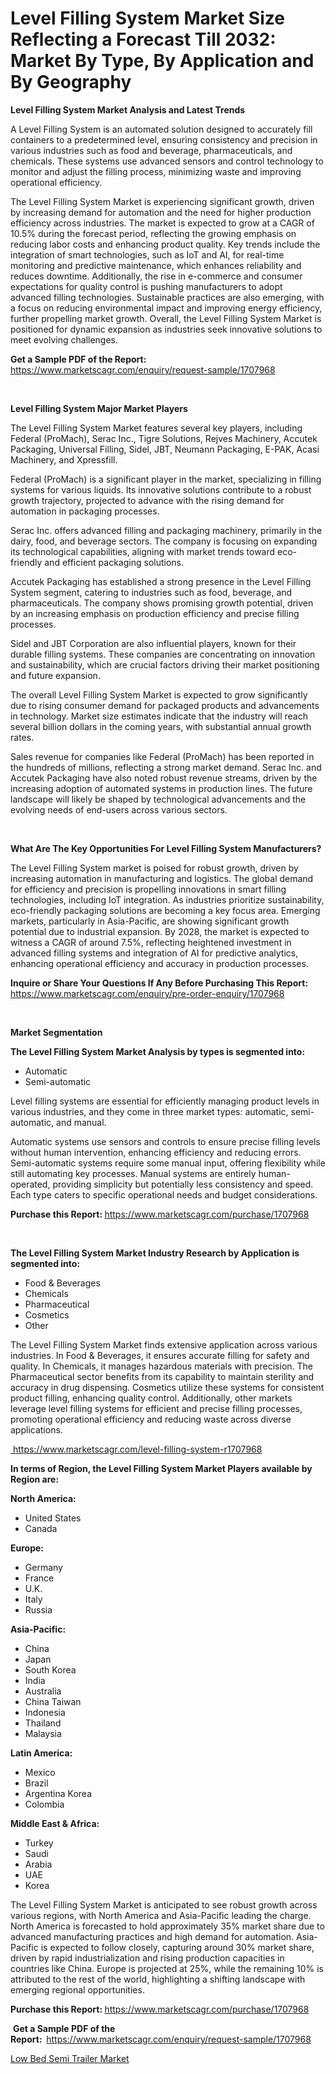 <p><h1>Level Filling System Market Size Reflecting a Forecast Till 2032: Market By Type, By Application and By Geography</h1></p><p><strong>Level Filling System Market Analysis and Latest Trends</strong></p>
<p><p>A Level Filling System is an automated solution designed to accurately fill containers to a predetermined level, ensuring consistency and precision in various industries such as food and beverage, pharmaceuticals, and chemicals. These systems use advanced sensors and control technology to monitor and adjust the filling process, minimizing waste and improving operational efficiency.</p><p>The Level Filling System Market is experiencing significant growth, driven by increasing demand for automation and the need for higher production efficiency across industries. The market is expected to grow at a CAGR of 10.5% during the forecast period, reflecting the growing emphasis on reducing labor costs and enhancing product quality. Key trends include the integration of smart technologies, such as IoT and AI, for real-time monitoring and predictive maintenance, which enhances reliability and reduces downtime. Additionally, the rise in e-commerce and consumer expectations for quality control is pushing manufacturers to adopt advanced filling technologies. Sustainable practices are also emerging, with a focus on reducing environmental impact and improving energy efficiency, further propelling market growth. Overall, the Level Filling System Market is positioned for dynamic expansion as industries seek innovative solutions to meet evolving challenges.</p></p>
<p><strong>Get a Sample PDF of the Report:&nbsp;</strong> <a href="https://www.marketscagr.com/enquiry/request-sample/1707968?utm_campaign=3222&utm_medium=2&utm_source=Github&utm_content=ia&utm_term=25032025&utm_id=level-filling-system">https://www.marketscagr.com/enquiry/request-sample/1707968</a></p>
<p>&nbsp;</p>
<p><strong>Level Filling System Major Market Players</strong></p>
<p><p>The Level Filling System Market features several key players, including Federal (ProMach), Serac Inc., Tigre Solutions, Rejves Machinery, Accutek Packaging, Universal Filling, Sidel, JBT, Neumann Packaging, E-PAK, Acasi Machinery, and Xpressfill. </p><p>Federal (ProMach) is a significant player in the market, specializing in filling systems for various liquids. Its innovative solutions contribute to a robust growth trajectory, projected to advance with the rising demand for automation in packaging processes.</p><p>Serac Inc. offers advanced filling and packaging machinery, primarily in the dairy, food, and beverage sectors. The company is focusing on expanding its technological capabilities, aligning with market trends toward eco-friendly and efficient packaging solutions.</p><p>Accutek Packaging has established a strong presence in the Level Filling System segment, catering to industries such as food, beverage, and pharmaceuticals. The company shows promising growth potential, driven by an increasing emphasis on production efficiency and precise filling processes.</p><p>Sidel and JBT Corporation are also influential players, known for their durable filling systems. These companies are concentrating on innovation and sustainability, which are crucial factors driving their market positioning and future expansion.</p><p>The overall Level Filling System Market is expected to grow significantly due to rising consumer demand for packaged products and advancements in technology. Market size estimates indicate that the industry will reach several billion dollars in the coming years, with substantial annual growth rates.</p><p>Sales revenue for companies like Federal (ProMach) has been reported in the hundreds of millions, reflecting a strong market demand. Serac Inc. and Accutek Packaging have also noted robust revenue streams, driven by the increasing adoption of automated systems in production lines. The future landscape will likely be shaped by technological advancements and the evolving needs of end-users across various sectors.</p></p>
<p>&nbsp;</p>
<p><strong>What Are The Key Opportunities For Level Filling System Manufacturers?</strong></p>
<p><p>The Level Filling System market is poised for robust growth, driven by increasing automation in manufacturing and logistics. The global demand for efficiency and precision is propelling innovations in smart filling technologies, including IoT integration. As industries prioritize sustainability, eco-friendly packaging solutions are becoming a key focus area. Emerging markets, particularly in Asia-Pacific, are showing significant growth potential due to industrial expansion. By 2028, the market is expected to witness a CAGR of around 7.5%, reflecting heightened investment in advanced filling systems and integration of AI for predictive analytics, enhancing operational efficiency and accuracy in production processes.</p></p>
<p><strong>Inquire or Share Your Questions If Any Before Purchasing This Report:</strong> <a href="https://www.marketscagr.com/enquiry/pre-order-enquiry/1707968?utm_campaign=3222&utm_medium=2&utm_source=Github&utm_content=ia&utm_term=25032025&utm_id=level-filling-system">https://www.marketscagr.com/enquiry/pre-order-enquiry/1707968</a></p>
<p>&nbsp;</p>
<p><strong>Market Segmentation</strong></p>
<p><strong>The Level Filling System Market Analysis by types is segmented into:</strong></p>
<p><ul><li>Automatic</li><li>Semi-automatic</li></ul></p>
<p><p>Level filling systems are essential for efficiently managing product levels in various industries, and they come in three market types: automatic, semi-automatic, and manual. </p><p>Automatic systems use sensors and controls to ensure precise filling levels without human intervention, enhancing efficiency and reducing errors. Semi-automatic systems require some manual input, offering flexibility while still automating key processes. Manual systems are entirely human-operated, providing simplicity but potentially less consistency and speed. Each type caters to specific operational needs and budget considerations.</p></p>
<p><strong>Purchase this Report:&nbsp;</strong><a href="https://www.marketscagr.com/purchase/1707968?utm_campaign=3222&utm_medium=2&utm_source=Github&utm_content=ia&utm_term=25032025&utm_id=level-filling-system">https://www.marketscagr.com/purchase/1707968</a></p>
<p>&nbsp;</p>
<p><strong>The Level Filling System Market Industry Research by Application is segmented into:</strong></p>
<p><ul><li>Food & Beverages</li><li>Chemicals</li><li>Pharmaceutical</li><li>Cosmetics</li><li>Other</li></ul></p>
<p><p>The Level Filling System Market finds extensive application across various industries. In Food & Beverages, it ensures accurate filling for safety and quality. In Chemicals, it manages hazardous materials with precision. The Pharmaceutical sector benefits from its capability to maintain sterility and accuracy in drug dispensing. Cosmetics utilize these systems for consistent product filling, enhancing quality control. Additionally, other markets leverage level filling systems for efficient and precise filling processes, promoting operational efficiency and reducing waste across diverse applications.</p></p>
<p><a href="https://www.marketscagr.com/level-filling-system-r1707968?utm_campaign=3222&utm_medium=2&utm_source=Github&utm_content=ia&utm_term=25032025&utm_id=level-filling-system">&nbsp;https://www.marketscagr.com/level-filling-system-r1707968</a></p>
<p><strong>In terms of Region, the Level Filling System Market Players available by Region are:</strong></p>
<p>
    <p> <strong> North America: </strong>
        <ul>
            <li>United States</li>
            <li>Canada</li>
        </ul>
        </p> 
    <p> <strong> Europe: </strong>
        <ul>
            <li>Germany</li>
            <li>France</li>
            <li>U.K.</li>
            <li>Italy</li>
            <li>Russia</li>
        </ul>
        </p> 
    <p> <strong> Asia-Pacific: </strong>
        <ul>
            <li>China</li>
            <li>Japan</li>
            <li>South Korea</li>
            <li>India</li>
            <li>Australia</li>
            <li>China Taiwan</li>
            <li>Indonesia</li>
            <li>Thailand</li>
            <li>Malaysia</li>
        </ul>
        </p> 
    <p> <strong> Latin America: </strong>
        <ul>
            <li>Mexico</li>
            <li>Brazil</li>
            <li>Argentina Korea</li>
            <li>Colombia</li>
        </ul>
        </p> 
    <p> <strong> Middle East & Africa: </strong>
        <ul>
            <li>Turkey</li>
            <li>Saudi</li>
            <li>Arabia</li>
            <li>UAE</li>
            <li>Korea</li>
        </ul>
    </p>
    </p>
<p><p>The Level Filling System Market is anticipated to see robust growth across various regions, with North America and Asia-Pacific leading the charge. North America is forecasted to hold approximately 35% market share due to advanced manufacturing practices and high demand for automation. Asia-Pacific is expected to follow closely, capturing around 30% market share, driven by rapid industrialization and rising production capacities in countries like China. Europe is projected at 25%, while the remaining 10% is attributed to the rest of the world, highlighting a shifting landscape with emerging regional opportunities.</p></p>
<p><strong>Purchase this Report: </strong><a href="https://www.marketscagr.com/purchase/1707968?utm_campaign=3222&utm_medium=2&utm_source=Github&utm_content=ia&utm_term=25032025&utm_id=level-filling-system">https://www.marketscagr.com/purchase/1707968</a></p>
<p>&nbsp;<strong>Get a Sample PDF of the Report:&nbsp;&nbsp;</strong><a href="https://www.marketscagr.com/enquiry/request-sample/1707968?utm_campaign=3222&utm_medium=2&utm_source=Github&utm_content=ia&utm_term=25032025&utm_id=level-filling-system">https://www.marketscagr.com/enquiry/request-sample/1707968</a></p>
<p><strong></strong></p>
<p><p><a href="https://github.com/ijffseandy/Market-Research-Report-List-1/blob/main/low-bed-semi-trailer-market.md?utm_campaign=3222&utm_medium=2&utm_source=Github&utm_content=ia&utm_term=25032025&utm_id=level-filling-system">Low Bed Semi Trailer Market</a></p></p>